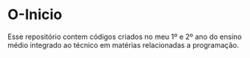 # O-Inicio
Esse repositório contem códigos criados no meu 1º e 2º ano do ensino médio integrado ao técnico em matérias relacionadas a programação. 
